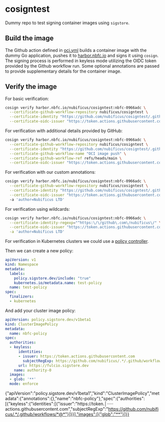 # cosigntest

Dummy repo to test signing container images using `sigstore`.

## Build the image

The Github action defined in [oci.yml](.github/workflows/oci.yml) builds a container image with the dummy Go application, pushes it to [harbor.nbfc.io](https://harbor.nbfc.io/harbor/projects/2/repositories/cosigntest) and signs it using `cosign`. The signing process is performed in keyless mode utilizing the OIDC token provided by the Github workflow run. Some optional annotations are passed to provide supplementary details for the container image.

## Verify the image 

For basic verification:

```bash
cosign verify harbor.nbfc.io/nubificus/cosigntest:nbfc-0966adc \
  --certificate-github-workflow-repository nubificus/cosigntest \
  --certificate-identity "https://github.com/nubificus/cosigntest/.github/workflows/oci.yml@refs/heads/main" \
  --certificate-oidc-issuer "https://token.actions.githubusercontent.com" 
```

For verification with additional details provided by GitHub:

```bash
cosign verify harbor.nbfc.io/nubificus/cosigntest:nbfc-0966adc \
  --certificate-github-workflow-repository nubificus/cosigntest \
  --certificate-identity "https://github.com/nubificus/cosigntest/.github/workflows/oci.yml@refs/heads/main" \
  --certificate-github-workflow-name "OCI image push" \
  --certificate-github-workflow-ref refs/heads/main \
  --certificate-oidc-issuer "https://token.actions.githubusercontent.com"
```

For verification with our custom annotations:

```bash
cosign verify harbor.nbfc.io/nubificus/cosigntest:nbfc-0966adc \
  --certificate-github-workflow-repository nubificus/cosigntest \
  --certificate-identity "https://github.com/nubificus/cosigntest/.github/workflows/oci.yml@refs/heads/main" \
  --certificate-oidc-issuer "https://token.actions.githubusercontent.com" /
  -a 'author=Nubificus LTD'
```

For verification using wildcards:

```bash
cosign verify harbor.nbfc.io/nubificus/cosigntest:nbfc-0966adc \
  --certificate-identity-regexp="^https:\/\/github\.com\/nubificus\/" \
  --certificate-oidc-issuer "https://token.actions.githubusercontent.com" \
  -a 'author=Nubificus LTD'
```

For verification in Kubernetes clusters we could use a [policy controller](https://github.com/sigstore/helm-charts/tree/main/charts/policy-controller#deploy-policy-controller-helm-chart).

Then we can create a new policy:

```yaml
apiVersion: v1                                                                                                                                                                                             
kind: Namespace                                                                                                                                                                             
metadata:                                                                                                                                               
  labels:                                                                                                                                                                                            
    policy.sigstore.dev/include: "true"                                                                                                                                                                      
    kubernetes.io/metadata.name: test-policy                                                                                                                                                       
  name: test-policy                                                                                                                                                                                          
spec:                                                                                                                                                                                                       
  finalizers:                                                                                                                                                                                               
  - kubernetes
```

And add your cluster image policy:

```yaml
apiVersion: policy.sigstore.dev/v1beta1                                                                                                                                                                    
kind: ClusterImagePolicy                                                                                                                                                                                    
metadata:                                                                                                                                                                                                  
  name: nbfc-policy                                                                                                                                                                                        
spec:                                                                                                                                                                                                      
  authorities:                                                                                                                                                                                             
  - keyless:                                                                                                                                                                                              
      identities:                                                                                                                                                                                          
      - issuer: https://token.actions.githubusercontent.com                                                                                                                                            
        subjectRegExp: https://github.com/nubificus/.*/.github/workflows/*@*                                                                                                                              
      url: https://fulcio.sigstore.dev                                                                                                                                                                     
    name: authority-0                                                                                                                                                                                   
  images:                                                                                                                                                                                              
  - glob: '**'                                                                                                                                                                                         
  mode: enforce
```
{"apiVersion":"policy.sigstore.dev/v1beta1","kind":"ClusterImagePolicy","metadata":{"annotations":{},"name":"nbfc-policy"},"spec":{"authorities":[{"keyless":{"identities":[{"issuer":"https://token.│·····
actions.githubusercontent.com","subjectRegExp":"https://github.com/nubificus/.*/.github/workflows/*@*"}]}}],"images":[{"glob":"**"}]}}

